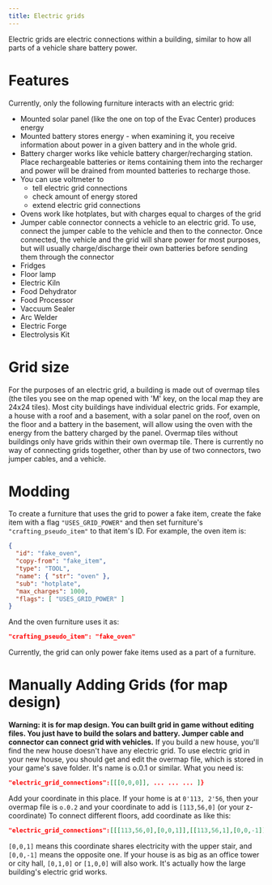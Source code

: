 ```yaml
---
title: Electric grids
---
```


Electric grids are electric connections within a building, similar to how all parts of a vehicle share
battery power.

# Features

Currently, only the following furniture interacts with an electric grid:

- Mounted solar panel (like the one on top of the Evac Center) produces energy
- Mounted battery stores energy - when examining it, you receive information about power in a given
  battery and in the whole grid.
- Battery charger works like vehicle battery charger/recharging station. Place rechargeable
  batteries or items containing them into the recharger and power will be drained from mounted
  batteries to recharge those.
- You can use voltmeter to
  - tell electric grid connections
  - check amount of energy stored
  - extend electric grid connections
- Ovens work like hotplates, but with charges equal to charges of the grid
- Jumper cable connector connects a vehicle to an electric grid. To use, connect the jumper cable to
  the vehicle and then to the connector. Once connected, the vehicle and the grid will share power
  for most purposes, but will usually charge/discharge their own batteries before sending them
  through the connector
- Fridges
- Floor lamp
- Electric Kiln
- Food Dehydrator
- Food Processor
- Vaccuum Sealer
- Arc Welder
- Electric Forge
- Electrolysis Kit

# Grid size

For the purposes of an electric grid, a building is made out of overmap tiles (the tiles you see on
the map opened with 'M' key, on the local map they are 24x24 tiles). Most city buildings have
individual electric grids. For example, a house with a roof and a basement, with a solar panel on
the roof, oven on the floor and a battery in the basement, will allow using the oven with the energy
from the battery charged by the panel. Overmap tiles without buildings only have grids within their
own overmap tile. There is currently no way of connecting grids together, other than by use of two
connectors, two jumper cables, and a vehicle.

# Modding

To create a furniture that uses the grid to power a fake item, create the fake item with a flag
`"USES_GRID_POWER"` and then set furniture's `"crafting_pseudo_item"` to that item's ID. For
example, the oven item is:

```json
{
  "id": "fake_oven",
  "copy-from": "fake_item",
  "type": "TOOL",
  "name": { "str": "oven" },
  "sub": "hotplate",
  "max_charges": 1000,
  "flags": [ "USES_GRID_POWER" ]
}
```

And the oven furniture uses it as:

```json
"crafting_pseudo_item": "fake_oven"
```

Currently, the grid can only power fake items used as a part of a furniture.

# Manually Adding Grids (for map design)

**Warning: it is for map design. You can built grid in game without editing files. You just have to
build the solars and battery. Jumper cable and connector can connect grid with vehicles.**
If you build a new house, you'll find the new house doesn't have any electric grid. To use electric
grid in your new house, you should get and edit the overmap file, which is stored in your game's
save folder. It's name is o.0.1 or similar. What you need is:

```json
"electric_grid_connections":[[[0,0,0]], ... ... ... ]}
```

Add your coordinate in this place. If your home is at `0'113, 2'56`, then your overmap file is `o.0.2`
and your coordinate to add is `[113,56,0]` (or your z-coordinate) To connect different floors, add
coordinate as like this:

```json
"electric_grid_connections":[[[113,56,0],[0,0,1]],[[113,56,1],[0,0,-1]]... ... ... ]}
```

`[0,0,1]` means this coordinate shares electricity with the upper stair, and `[0,0,-1]` means the
opposite one. If your house is as big as an office tower or city hall, `[0,1,0]` or `[1,0,0]` will also
work. It's actually how the large building's electric grid works.
